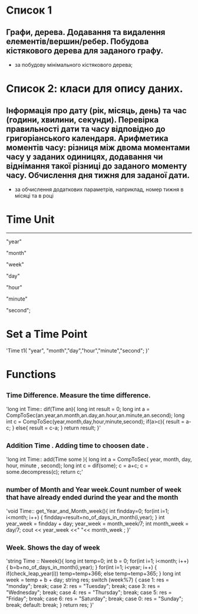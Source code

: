 
# Список 1
## Графи, дерева. Додавання та видалення елементів/вершин/ребер. Побудова кістякового дерева для заданого графу. 

 + за побудову мінімального кістякового дерева; 


# Список 2: класи для опису даних.
## Інформація про дату (рік, місяць, день) та час (години, хвилини, секунди). Перевірка правильності дати та часу відповідно до григоріанського календаря. Арифметика моментів часу: різниця між двома моментами часу у заданих одиницях, додавання чи віднімання такої різниці до заданого моменту часу. Обчислення дня тижня для заданої дати.

+ за обчислення додаткових параметрів, наприклад, номер тижня в місяці та в році

# Time Unit 
---

   "year"  
   
   "month"
  
   "week"
  
   "day"
  
   "hour"
  
   "minute"
  
   "second";
# Set a Time Point
  'Time t1( "year", "month","day","hour","minute","second"; )'
  
# Functions 

 ## <sub> Time Difference. Measure the time difference.</sub> 
'long int Time:: dif(Time an){
    long int result = 0;
    long int a = CompToSec(an.year,an.month,an.day,an.hour,an.minute,an.second);
    long int c = CompToSec(year,month,day,hour,minute,second);
    if(a>c){
      result = a-c;
    }
    else{
    result = c-a;
    }
    return result;
}'
## <sub> Addition Time .  Adding time to choosen date .</sub> 
'long int Time:: add(Time some ){
   long int a =  CompToSec( year, month, day, hour, minute , second);
   long int c = dif(some);
   c = a+c;
   c = some.decompress(c);
  return c;'
## <sub> number of Month and Year week.Count number of week that have already ended durind the year and the month</sub>  
'void Time:: get_Year_and_Month_week(){
    int findday=0;
  for(int i=1; i<month; i++)
    {
            findday=result+no_of_days_in_month(i,year);
    }
    int year_week = findday + day;
    year_week = month_week/7;
    int month_week = day/7;
    cout <<  year_week <<" "<< month_week ;
}'
## <sub>  Week. Shows the day of week </sub> 
'string Time :: Nweek(){
long int temp=0;
int b = 0;
for(int i=1; i<month; i++)
    {
            b=b+no_of_days_in_month(i,year);
    }
        for(int i=1; i<year; i++)
        {
            if(check_leap_year(i))
                temp=temp+366;
            else
                temp=temp+365;
        }
        long int week = temp + b + day;
        string  res; 
switch (week%7)
    {
    case 1: res = "monday";
        break;
    case 2: res = "Tuesday";
        break;
    case 3: res = "Wednesday";
        break;
    case 4: res = "Thursday";
        break;
    case 5: res = "Friday";
        break;
    case 6: res = "Saturday";
        break;
    case 0: res = "Sunday";
        break;
    default:
        break;
    }
    return res;
}'
